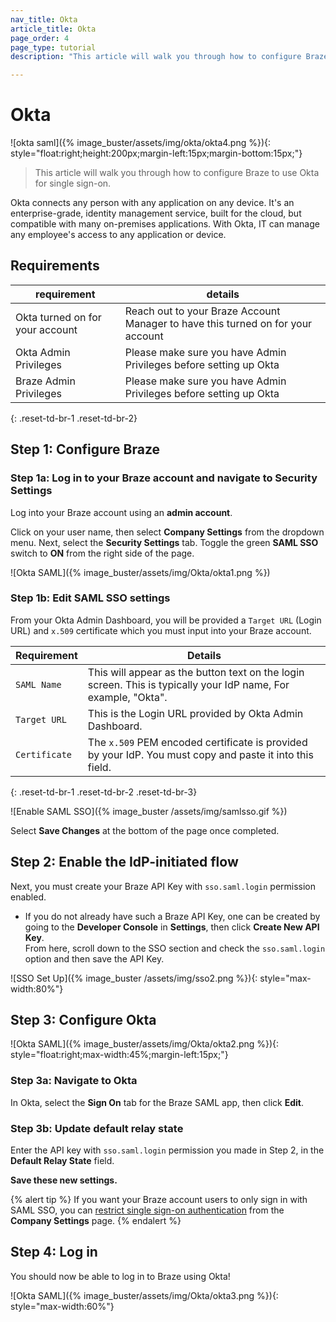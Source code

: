 ```yaml
---
nav_title: Okta
article_title: Okta
page_order: 4
page_type: tutorial
description: "This article will walk you through how to configure Braze to use Okta for single sign-on." 

---
```


# Okta 

![okta saml]({% image_buster/assets/img/okta/okta4.png %}){: style="float:right;height:200px;margin-left:15px;margin-bottom:15px;"}

> This article will walk you through how to configure Braze to use Okta for single sign-on.

Okta connects any person with any application on any device. It's an enterprise-grade, identity management service, built for the cloud, but compatible with many on-premises applications. With Okta, IT can manage any employee's access to any application or device.
<br>

## Requirements

| requirement | details |
| ----------- | ------- |
| Okta turned on for your account | Reach out to your Braze Account Manager to have this turned on for your account |
| Okta Admin Privileges | Please make sure you have Admin Privileges before setting up Okta |
| Braze Admin Privileges | Please make sure you have Admin Privileges before setting up Okta |
{: .reset-td-br-1 .reset-td-br-2}

## Step 1: Configure Braze

### Step 1a: Log in to your Braze account and navigate to Security Settings

Log into your Braze account using an __admin account__.

Click on your user name, then select **Company Settings** from the dropdown menu. Next, select the **Security Settings** tab. Toggle the green **SAML SSO** switch to **ON** from the right side of the page.

![Okta SAML]({% image_buster/assets/img/Okta/okta1.png %})

### Step 1b: Edit SAML SSO settings

From your Okta Admin Dashboard, you will be provided a `Target URL` (Login URL) and `x.509` certificate which you must input into your Braze account.

| Requirement | Details |
|---|---|
| `SAML Name` | This will appear as the button text on the login screen. This is typically your IdP name, For example, "Okta". |
| `Target URL` | This is the Login URL provided by Okta Admin Dashboard.|
| `Certificate` | The `x.509` PEM encoded certificate is provided by your IdP. You must copy and paste it into this field. |
{: .reset-td-br-1 .reset-td-br-2 .reset-td-br-3}

![Enable SAML SSO]({% image_buster /assets/img/samlsso.gif %})

Select **Save Changes** at the bottom of the page once completed.

## Step 2: Enable the IdP-initiated flow

Next, you must create your Braze API Key with `sso.saml.login` permission enabled.

- If you do not already have such a Braze API Key, one can be created by going to the **Developer Console** in **Settings**, then click **Create New API Key**.<br>From here, scroll down to the SSO section and check the `sso.saml.login` option and then save the API Key.<br>

![SSO Set Up]({% image_buster /assets/img/sso2.png %}){: style="max-width:80%"}

## Step 3: Configure Okta

![Okta SAML]({% image_buster/assets/img/Okta/okta2.png %}){: style="float:right;max-width:45%;margin-left:15px;"}

### Step 3a: Navigate to Okta

In Okta, select the **Sign On** tab for the Braze SAML app, then click **Edit**.

### Step 3b: Update default relay state

Enter the API key with `sso.saml.login` permission you made in Step 2, in the **Default Relay State** field.

__Save these new settings.__

{% alert tip %}
If you want your Braze account users to only sign in with SAML SSO, you can [restrict single sign-on authentication]({{site.baseurl}}/user_guide/administrative/access_braze/single_sign_on/restriction/) from the **Company Settings** page.
{% endalert %}

## Step 4: Log in

You should now be able to log in to Braze using Okta!

![Okta SAML]({% image_buster/assets/img/Okta/okta3.png %}){: style="max-width:60%"}
